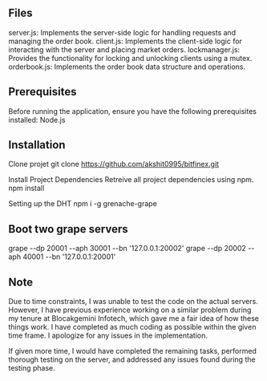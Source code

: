 ## Files
server.js: Implements the server-side logic for handling requests and managing the order book.
client.js: Implements the client-side logic for interacting with the server and placing market orders.
lockmanager.js: Provides the functionality for locking and unlocking clients using a mutex.
orderbook.js: Implements the order book data structure and operations.

## Prerequisites
Before running the application, ensure you have the following prerequisites installed:
Node.js

## Installation
Clone projet
git clone https://github.com/akshit0995/bitfinex.git

Install Project Dependencies
Retreive all project dependencies using npm.
npm install

Setting up the DHT
npm i -g grenache-grape

## Boot two grape servers
grape --dp 20001 --aph 30001 --bn '127.0.0.1:20002'
grape --dp 20002 --aph 40001 --bn '127.0.0.1:20001'

## Note
Due to time constraints, I was unable to test the code on the actual servers. However, I have previous experience working on a similar problem during my tenure at Blocakgemini Infotech, which gave me a fair idea of how these things work. I have completed as much coding as possible within the given time frame. I apologize for any issues in the implementation.

If given more time, I would have completed the remaining tasks, performed thorough testing on the server, and addressed any issues found during the testing phase.
